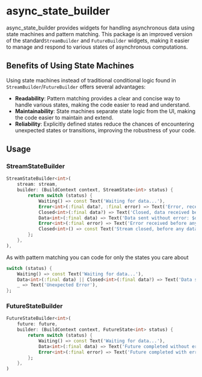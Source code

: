 # async_state_builder

async_state_builder provides widgets for handling asynchronous data using state machines and pattern matching.
This package is an improved version of the standard`StreamBuilder` and `FutureBuilder` widgets,
making it easier to manage and respond to various states of asynchronous computations.

## Benefits of Using State Machines

Using state machines instead of traditional conditional logic found in `StreamBuilder`/`FutureBuilder` offers several advantages:

- **Readability**: Pattern matching provides a clear and concise way to handle various states, making the code easier to read and understand.
- **Maintainability**: State machines separate state logic from the UI, making the code easier to maintain and extend.
- **Reliability**: Explicitly defined states reduce the chances of encountering unexpected states or transitions, improving the robustness of your code.

## Usage

### StreamStateBuilder

```dart
StreamStateBuilder<int>(
    stream: stream,
    builder: (BuildContext context, StreamState<int> status) {
        return switch (status) {
            Waiting() => const Text('Waiting for data...'),
            Error<int>(:final data?, :final error) => Text('Error, received before error: $data. Error: $error'),
            Closed<int>(:final data?) => Text('Closed, data received before closing: $data'),
            Data<int>(:final data) => Text('Data sent without error: $data'),
            Error<int>(:final error) => Text('Error received before any data was sent. Error: $error'),
            Closed<int>() => const Text('Stream closed, before any data was sent'),
        };
    },
),
```
As with pattern matching you can code for only the states you care about
```dart
switch (status) {
    Waiting() => const Text('Waiting for data...'),
    Data<int>(:final data) || Closed<int>(:final data?) => Text('Data sent without error: $data'),
    _ => Text('Unexpected Error'),
};
```

### FutureStateBuilder
```dart
FutureStateBuilder<int>(
    future: future,
    builder: (BuildContext context, FutureState<int> status) {
        return switch (status) {
            Waiting() => const Text('Waiting for data...'),
            Data<int>(:final data) => Text('Future completed without error. Data: $data'),
            Error<int>(:final error) => Text('Future completed with error. Error: $error'),
        };
    },
)
```